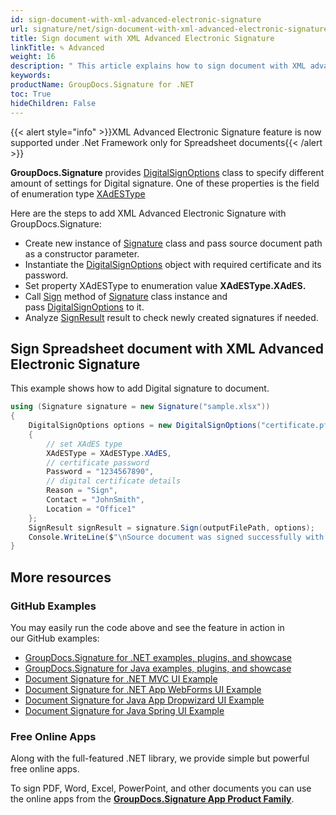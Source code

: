 ```yaml
---
id: sign-document-with-xml-advanced-electronic-signature
url: signature/net/sign-document-with-xml-advanced-electronic-signature
title: Sign document with XML Advanced Electronic Signature
linkTitle: ✎ Advanced
weight: 16
description: " This article explains how to sign document with XML advanced electronic signatures (XAdES) using GroupDocs.Signature API."
keywords: 
productName: GroupDocs.Signature for .NET 
toc: True
hideChildren: False
---
```

{{< alert style="info" >}}XML Advanced Electronic Signature feature is now supported under .Net Framework only for Spreadsheet documents{{< /alert >}}

**GroupDocs.Signature** provides [DigitalSignOptions](https://reference.groupdocs.com/signature/net/groupdocs.signature.options/digitalsignoptions/) class to specify different amount of settings for Digital signature. One of these properties is the field of enumeration type [XAdESType](https://reference.groupdocs.com/signature/net/groupdocs.signature.domain/xadestype)

Here are the steps to add XML Advanced Electronic Signature with GroupDocs.Signature:

* Create new instance of [Signature](https://reference.groupdocs.com/signature/net/groupdocs.signature/signature) class and pass source document path as a constructor parameter.
* Instantiate the [DigitalSignOptions](https://reference.groupdocs.com/signature/net/groupdocs.signature.options/digitalsignoptions/) object with required certificate and its password.
* Set property XAdESType to enumeration value **XAdESType.XAdES.**
* Call [Sign](https://reference.groupdocs.com/signature/net/groupdocs.signature/signature/sign/) method of [Signature](https://reference.groupdocs.com/signature/net/groupdocs.signature/signature) class instance and pass [DigitalSignOptions](https://reference.groupdocs.com/signature/net/groupdocs.signature.options/digitalsignoptions/) to it.
* Analyze [SignResult](https://reference.groupdocs.com/signature/net/groupdocs.signature.domain/signresult) result to check newly created signatures if needed.

## Sign Spreadsheet document with XML Advanced Electronic Signature

This example shows how to add Digital signature to document.

```csharp
using (Signature signature = new Signature("sample.xlsx"))
{
    DigitalSignOptions options = new DigitalSignOptions("certificate.pfx")
    {
        // set XAdES type
        XAdESType = XAdESType.XAdES,
        // certificate password
        Password = "1234567890",
        // digital certificate details
        Reason = "Sign",
        Contact = "JohnSmith",
        Location = "Office1"
    };
    SignResult signResult = signature.Sign(outputFilePath, options);
    Console.WriteLine($"\nSource document was signed successfully with {signResult.Succeeded.Count} signature(s).\nFile saved at {outputFilePath}.");
}
```

## More resources

### GitHub Examples

You may easily run the code above and see the feature in action in our GitHub examples:

* [GroupDocs.Signature for .NET examples, plugins, and showcase](https://github.com/groupdocs-signature/GroupDocs.Signature-for-.NET)
* [GroupDocs.Signature for Java examples, plugins, and showcase](https://github.com/groupdocs-signature/GroupDocs.Signature-for-Java)
* [Document Signature for .NET MVC UI Example](https://github.com/groupdocs-signature/GroupDocs.Signature-for-.NET-MVC)
* [Document Signature for .NET App WebForms UI Example](https://github.com/groupdocs-signature/GroupDocs.Signature-for-.NET-WebForms)
* [Document Signature for Java App Dropwizard UI Example](https://github.com/groupdocs-signature/GroupDocs.Signature-for-Java-Dropwizard)
* [Document Signature for Java Spring UI Example](https://github.com/groupdocs-signature/GroupDocs.Signature-for-Java-Spring)

### Free Online Apps

Along with the full-featured .NET library, we provide simple but powerful free online apps.

To sign PDF, Word, Excel, PowerPoint, and other documents you can use the online apps from the **[GroupDocs.Signature App Product Family](https://products.groupdocs.app/signature/family)**.
